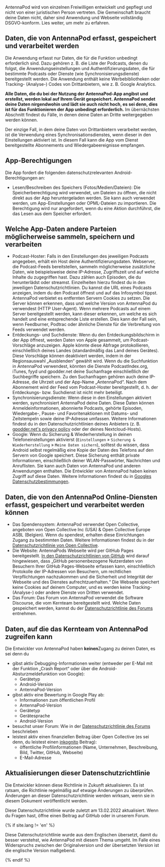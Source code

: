 AntennaPod wird von einzelnen Freiwilligen entwickelt und gepflegt und nicht von einer juristischen Person vertreten. Die Gemeinschaft braucht deine Daten nicht, daher sind Anwendung und Webseite vollständig DSGVO-konform. Lies weiter, um mehr zu erfahren.

## Daten, die von AntennaPod erfasst, gespeichert und verarbeitet werden

Die Anwendung erfasst nur Daten, die für die Funktion unbedingt erforderlich sind. Dazu gehören z. B. die Liste der Podcasts, denen du folgst, die Anwendungseinstellungen und Authentifizierungsdaten, die für bestimmte Podcasts oder Dienste (wie Synchronisierungsdienste) bereitgestellt werden. Die Anwendung enthält keine Werbebibliotheken oder Tracking- (Analyse-) Codes von Drittanbietern, wie z. B. Google Analytics.

**Alle Daten, die du bei der Nutzung der AntennaPod-App angibst und erstellst, werden lokal auf Ihrem Gerät gespeichert. AntennaPod sendet deine Daten nirgendwohin und lädt sie auch nicht hoch, es sei denn, dies ist für das Funktionieren der App unbedingt erforderlich.** Im übernächsten Abschnitt findest du Fälle, in denen deine Daten an Dritte weitergegeben werden können.

Der einzige Fall, in dem deine Daten von Drittanbietern verarbeitet werden, ist die Verwendung eines Synchronisationsdienstes, wenn dieser in den Einstellungen aktiviert ist. In diesem Fall kann die App vom Dienst bereitgestellte Abonnements und Wiedergabeereignisse empfangen.

## App-Berechtigungen

Die App fordert die folgenden datenschutzrelevanten Android-Berechtigungen an:

- Lesen/Beschreiben des Speichers (Fotos/Medien/Dateien): Die Speicherberechtigung wird verwendet, um Dateien zu öffnen, die nicht direkt aus der App heruntergeladen werden. Sie kann auch verwendet werden, um App-Einstellungen oder OPML-Dateien zu importieren. Die Berechtigung wird nur angefordert, wenn du eine Aktion durchführst, die das Lesen aus dem Speicher erfordert.

## Welche App-Daten andere Parteien möglicherweise sammeln, speichern und verarbeiten

- Podcast-Hoster: Falls in den Einstellungen des jeweiligen Podcasts angegeben, erhält ein Host deine Authentifizierungsdaten. Webserver, die Podcast-Feeds bereitstellen, sammeln möglicherweise zusätzliche Daten, wie beispielsweise deine IP-Adresse, Zugriffszeit und auf welche Inhalte du zugegriffen hast. Dazu zählen auch Episoden, die du herunterlädst oder streamst. Einzelheiten hierzu findest du in den jeweiligen Datenschutzrichtlinien. Du kannst die URL eines Podcasts anzeigen, indem du den Podcast öffnest und auf das Infosymbol tippst. AntennaPod verbietet es entfernten Servern Cookies zu setzen. Die Server können erkennen, dass und welche Version von AntennaPod du verwendest (HTTP User-Agent). Wenn mehrere Podcasts auf einem Server bereitgestellt werden, kann dieser erkennen, um welche es sich handelt und eine entsprechende Liste erstellen. Dies kann der Fall sein, wenn Feedburner, Podtrac oder ähnliche Dienste für die Verbreitung von Feeds verwendet werden.
- Entdeckungs- und Suchdienste: Wenn du den Entdeckungsbildschirm in der App öffnest, werden Daten von Apple gesammelt, um Podcast-Vorschläge anzuzeigen. Apple könnte diese Abfrage protokollieren, einschließlich deines Landes (standardmäßig das Land deines Gerätes). Diese Vorschläge können deaktiviert werden, indem in der Regionsauswahl „Ausblenden“ gewählt wird. Wenn du die Suchfunktion in AntennaPod verwendest, könnten die Dienste PodcastIndex.org, iTunes, fyyd und gpodder.net deine Suchanfrage einschließlich der Suchbegriffe speichern. Zu den Suchanfragen gehören auch deine IP-Adresse, die Uhrzeit und der App-Name „AntennaPod“. Nach dem Abonnement wird der Feed vom Podcast-Hoster bereitgestellt, d. h. der Entdeckungs- bzw. Suchdienst ist nicht mehr beteiligt.
- Synchronisierungsdienste: Wenn diese in den Einstellungen aktiviert werden, synchronisiert AntennaPod deine Daten. Diese Daten können Anmeldeinformationen, abonnierte Podcasts, gehörte Episoden, Wiedergabe-, Pause- und Favoritenaktionen mit Datums- und Zeitstempeln sowie deine IP-Adresse umfassen. Weitere Informationen findest du in den Datenschutzrichtlinien deines Anbieters (z. B. [gpodder.net's privacy policy](https://gpodder.net/privacy) oder der deines Nextcloud-Hosts).
- Google: Wenn du Sicherung & Wiederherstellung in deinen Telefoneinstellungen aktivierst (`Einstellungen` » `Sicherung & Wiederherstellung` » `Meine Daten sichern`), solltest du wissen, dass Android selbst regelmäßig eine Kopie der Daten des Telefons auf den Servern von Google speichert. Diese Sicherung enthält private Informationen, einschließlich deiner WLAN-Passwörter, Nachrichten und Anruflisten. Sie kann auch Daten von AntennaPod und anderen Anwendungen enthalten. Die Entwickler von AntennaPod haben keinen Zugriff auf diese Daten. Weitere Informationen findest du in [Googles Datenschutzbestimmungen](https://policies.google.com).

## Daten, die von den AntennaPod Online-Diensten erfasst, gespeichert und verarbeitet werden können

- Das Spendensystem: AntennaPod verwendet Open Collective, angeboten von Open Collective Inc (USA) & Open Collective Europe ASBL (Belgien). Wenn du spendest, erhalten diese Einrichtungen Zugang zu bestimmten Daten. Weitere Informationen findest du in der [Datenschutzrichtlinie von Open Collective](https://opencollective.com/privacypolicy).
- Die Website: AntennaPods Webseite wird per GitHub Pages bereitgestellt. [In den Datenschutzrichtlinien von GitHub](https://docs.github.com/en/github/site-policy/github-privacy-statement#github-pages) wird darauf hingewiesen, dass „GitHub personenbezogene Nutzerdaten von Besuchern Ihrer GitHub Pages-Webseite erfassen kann, einschließlich Protokolle der IP-Adressen von Besuchern, um rechtlichen Verpflichtungen nachzukommen und die Sicherheit und Integrität der Webseite und des Dienstes aufrechtzuerhalten.“ Die Webseite speichert keine Cookies auf deinem Computer, und es werden keine Tracking- (Analyse-) oder andere Dienste von Dritten verwendet.
- Das Forum: Das Forum von AntennaPod verwendet die Software Discourse, die vom Kernteam bereitgestellt wird. Welche Daten gespeichert werden, kannst du der [Datenschutzrichtlinie des Forums](https://forum.antennapod.org/privacy) entnehmen.

## Daten, auf die das Kernteam von AntennaPod zugreifen kann

Die Entwickler von AntennaPod haben **keinen**Zugang zu deinen Daten, es sei denn du

- gibst aktiv Debugging-Informationen weiter (entweder per E-Mail mit der Funktion „Crash Report“ oder über die Android-Absturzmeldefunktion von Google):
   - Gerätetyp
   - Android-Version
   - AntennaPod-Version
- gibst aktiv eine Bewertung in Google Play ab:
   - Informationen zum öffentlichen Profil
   - AntennaPod-Version
   - Gerätetyp
   - Gerätesprache
   - Android-Version
- besuchst unser Forum: Wie in der [Datenschutzrichtlinie des Forums](https://forum.antennapod.org/privacy) beschrieben
- leistest aktiv einen finanziellen Beitrag über Open Collective (es sei denn, du leistest einen [inkognito](https://docs.opencollective.com/help/financial-contributors/payments#profile) Beitrag):
   - öffentliche Profilinformationen (Name, Unternehmen, Beschreibung, Bild, Twitter, GitHub, Webseite)
   - E-Mail-Adresse

## Aktualisierungen dieser Datenschutzrichtlinie

Die Entwickler können diese Richtlinie in Zukunft aktualisieren. Es ist ratsam, die Richtlinie regelmäßig auf etwaige Änderungen zu überprüfen. Änderungen an dieser Datenschutzrichtlinie werden wirksam, wenn sie in diesem Dokument veröffentlicht werden.

Diese Datenschutzrichtlinie wurde zuletzt am 13.02.2022 aktualisiert. Wenn du Fragen hast, öffne einen Beitrag auf GitHub oder in unserem Forum.

{% if site.lang != 'en' %}

Diese Datenschutzrichtlinie wurde aus dem Englischen übersetzt, damit du besser verstehst, wie AntennaPod mit diesem Thema umgeht. Im Falle eines Widerspruchs zwischen der Originalversion und der übersetzten Version ist die englische Version maßgebend.

{% endif %}
